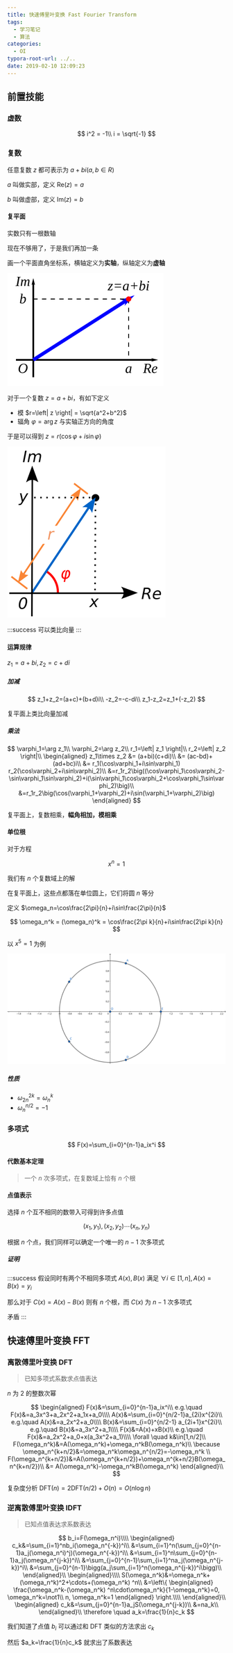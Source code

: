 ```yaml
---
title: 快速傅里叶变换 Fast Fourier Transform
tags:
  - 学习笔记
  - 算法
categories:
  - OI
typora-root-url: ../..
date: 2019-02-10 12:09:23
---
```


## 前置技能

### 虚数

$$
i^2 = -1\\
i = \sqrt{-1}
$$

### 复数

任意复数 $z$ 都可表示为 $a+bi(a,b\in R)$

$a$ 叫做实部，定义 $\mathrm{Re}(z) = a$

$b​$ 叫做虚部，定义 $\mathrm{Im}(z) = b​$

<!-- more -->

#### 复平面

实数只有一根数轴

现在不够用了，于是我们再加一条

画一个平面直角坐标系，横轴定义为**实轴**，纵轴定义为**虚轴**

![A complex number z, as a point (red) and its position vector (blue)](/images/A_plus_bi.svg)

对于一个复数 $z=a+bi$，有如下定义

- 模 $r=\left| z \right| = \sqrt{a^2+b^2}$
- 辐角 $\varphi = \arg z$ 与实轴正方向的角度

于是可以得到 $z=r(\cos\varphi+i\sin\varphi)$

![Complex](/images/Complex_number_illustration_modarg.svg)

:::success
可以类比向量
:::

#### 运算规律

$z_1=a+bi, z_2=c+di$

##### 加减

$$
z_1+z_2=(a+c)+(b+d)i\\
-z_2=-c-di\\
z_1-z_2=z_1+(-z_2)
$$

复平面上类比向量加减

##### 乘法

$$
\varphi_1=\arg z_1\\
\varphi_2=\arg z_2\\
r_1=\left| z_1 \right|\\
r_2=\left| z_2 \right|\\
\begin{aligned}
z_1\times z_2 &= (a+bi)(c+di)\\
&= (ac-bd)+(ad+bc)i\\
&= r_1(\cos\varphi_1+i\sin\varphi_1)
r_2(\cos\varphi_2+i\sin\varphi_2)\\
&=r_1r_2\big((\cos\varphi_1\cos\varphi_2-\sin\varphi_1\sin\varphi_2)+i(\sin\varphi_1\cos\varphi_2+\cos\varphi_1\sin\varphi_2)\big)\\
&=r_1r_2\big(\cos(\varphi_1+\varphi_2)+i\sin(\varphi_1+\varphi_2)\big)
\end{aligned}
$$

复平面上，复数相乘，**幅角相加，模相乘**

#### 单位根

对于方程

$$
x^n=1
$$

我们有 $n​$ 个复数域上的解

在复平面上，这些点都落在单位圆上，它们将圆 $n​$ 等分

定义 $\omega_n=\cos\frac{2\pi}{n}+i\sin\frac{2\pi}{n}$

$$
\omega_n^k = (\omega_n)^k = \cos\frac{2\pi k}{n}+i\sin\frac{2\pi k}{n}
$$

以 $x^5=1$ 为例

![Roots](/images/5roots.svg)

##### 性质

- $\omega_{2n}^{2k}=\omega_n^k$
- $\omega_n^{n/2}=-1$

### 多项式

$$
F(x)=\sum_{i=0}^{n-1}a_ix^i
$$

#### 代数基本定理

>  一个 $n$ 次多项式，在复数域上恰有 $n$ 个根

#### 点值表示

选择 $n$ 个互不相同的数带入可得到许多点值

$$
(x_1,y_1),(x_2,y_2)\cdots(x_n,y_n)
$$

根据 $n$ 个点，我们同样可以确定一个唯一的 $n-1$ 次多项式

##### 证明

:::success
假设同时有两个不相同多项式 $A(x),B(x)$ 满足 $\forall i\in[1,n],A(x)=B(x)=y_i$

那么对于 $C(x)=A(x)-B(x)$ 则有 $n$ 个根，而 $C(x)$ 为 $n-1$ 次多项式

矛盾
:::

## 快速傅里叶变换 FFT

### 离散傅里叶变换 DFT

> 已知多项式系数求点值表达

$n$ 为 $2$ 的整数次幂

$$
\begin{aligned}
F(x)&=\sum_{i=0}^{n-1}a_ix^i\\
e.g.\quad F(x)&=a_3x^3+a_2x^2+a_1x+a_0\\\\
A(x)&=\sum_{i=0}^{n/2-1}a_{2i}x^{2i}\\
e.g.\quad A(x)&=a_2x^2+a_0\\\\
B(x)&=\sum_{i=0}^{n/2-1} a_{2i+1}x^{2i}\\
e.g.\quad B(x)&=a_3x^2+a_1\\\\
F(x)&=A(x)+xB(x)\\
e.g.\quad F(x)&=a_2x^2+a_0+x(a_3x^2+a_1)\\\\
\forall \quad k&\in[1,n/2]\\
F(\omega_n^k)&=A(\omega_n^k)+\omega_n^kB(\omega_n^k)\\
\because \omega_n^{k+n/2}&=\omega_n^k\omega_n^{n/2}=-\omega_n^k \\
F(\omega_n^{k+n/2})&=A(\omega_n^{k+n/2})+\omega_n^{k+n/2}B(\omega_n^{k+n/2})\\
&= A(\omega_n^k)-\omega_n^kB(\omega_n^k)
\end{aligned}\\
$$

复杂度分析 $\mathrm{DFT}(n)=2\mathrm{DFT}(n/2)+O(n)=O(n\log n)$

### 逆离散傅里叶变换 IDFT

> 已知点值表达求系数表达

$$
b_i=F(\omega_n^i)\\\\
\begin{aligned}
c_k&=\sum_{i=1}^nb_i(\omega_n^{-k})^i\\
&=\sum_{i=1}^n(\sum_{j=0}^{n-1}a_j(\omega_n^i)^j)(\omega_n^{-k})^i\\
&=\sum_{i=1}^n\sum_{j=0}^{n-1}a_j(\omega_n^{j-k})^i\\
&=\sum_{j=0}^{n-1}\sum_{i=1}^na_j(\omega_n^{j-k})^i\\
&=\sum_{j=0}^{n-1}\bigg(a_j\sum_{i=1}^n(\omega_n^{j-k})^i\bigg)\\
\end{aligned}\\
\begin{aligned}\\\\
S(\omega_n^k)&=\omega_n^k+(\omega_n^k)^2+\cdots+(\omega_n^k)
^n\\
&=\left\{
\begin{aligned}
\frac{\omega_n^k-(\omega_n^k)
^n\cdot\omega_n^k}{1-\omega_n^k}=0, \omega_n^k=\not1\\
n, \omega_n^k=1
\end{aligned}
\right.\\\\
\end{aligned}\\
\begin{aligned}
c_k&=\sum_{j=0}^{n-1}a_jS(\omega_n^{j-k})\\
&=na_k\\
\end{aligned}\\
\therefore \quad a_k=\frac{1}{n}c_k
$$

我们知道了点值 $b_i$ 可以通过和 DFT 类似的方法求出 $c_k$

然后 $a_k=\frac{1}{n}c_k$ 就求出了系数表达

[^1]: [From Wikipedia](https://en.wikipedia.org/wiki/Complex_number#Cartesian_complex_plane)


